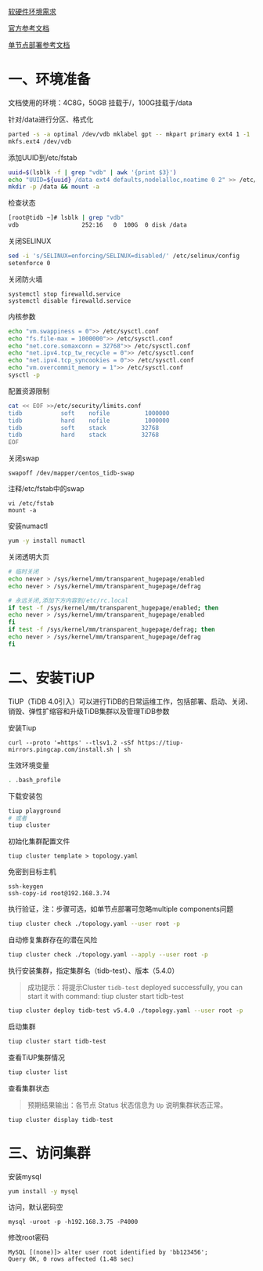 [软硬件环境需求](https://docs.pingcap.com/zh/tidb/stable/hardware-and-software-requirements)

[官方参考文档](https://docs.pingcap.com/zh/tidb/stable/production-deployment-using-tiup)

[单节点部署参考文档](https://zhuanlan.zhihu.com/p/369414808)

# 一、环境准备

文档使用的环境：4C8G，50GB 挂载于/，100G挂载于/data

针对/data进行分区、格式化

```bash
parted -s -a optimal /dev/vdb mklabel gpt -- mkpart primary ext4 1 -1
mkfs.ext4 /dev/vdb
```

添加UUID到/etc/fstab

```bash
uuid=$(lsblk -f | grep "vdb" | awk '{print $3}')
echo "UUID=${uuid} /data ext4 defaults,nodelalloc,noatime 0 2" >> /etc/fstab
mkdir -p /data && mount -a
```

检查状态

```bash
[root@tidb ~]# lsblk | grep "vdb"
vdb                  252:16   0  100G  0 disk /data
```

关闭SELINUX

```bash
sed -i 's/SELINUX=enforcing/SELINUX=disabled/' /etc/selinux/config
setenforce 0
```

关闭防火墙

```
systemctl stop firewalld.service
systemctl disable firewalld.service
```

内核参数

```bash
echo "vm.swappiness = 0">> /etc/sysctl.conf
echo "fs.file-max = 1000000">> /etc/sysctl.conf
echo "net.core.somaxconn = 32768">> /etc/sysctl.conf
echo "net.ipv4.tcp_tw_recycle = 0">> /etc/sysctl.conf
echo "net.ipv4.tcp_syncookies = 0">> /etc/sysctl.conf
echo "vm.overcommit_memory = 1">> /etc/sysctl.conf
sysctl -p
```

配置资源限制

```bash
cat << EOF >>/etc/security/limits.conf
tidb           soft    nofile          1000000
tidb           hard    nofile          1000000
tidb           soft    stack          32768
tidb           hard    stack          32768
EOF
```

关闭swap

```
swapoff /dev/mapper/centos_tidb-swap
```

注释/etc/fstab中的swap

```
vi /etc/fstab
mount -a
```

安装numactl

```bash
yum -y install numactl
```

关闭透明大页

```bash
# 临时关闭
echo never > /sys/kernel/mm/transparent_hugepage/enabled
echo never > /sys/kernel/mm/transparent_hugepage/defrag

# 永远关闭,添加下方内容到/etc/rc.local
if test -f /sys/kernel/mm/transparent_hugepage/enabled; then
echo never > /sys/kernel/mm/transparent_hugepage/enabled
fi
if test -f /sys/kernel/mm/transparent_hugepage/defrag; then
echo never > /sys/kernel/mm/transparent_hugepage/defrag
fi
```



# 二、安装TiUP

TiUP（TiDB 4.0引入）可以进行TiDB的日常运维工作，包括部署、启动、关闭、销毁、弹性扩缩容和升级TiDB集群以及管理TiDB参数

安装Tiup

```
curl --proto '=https' --tlsv1.2 -sSf https://tiup-mirrors.pingcap.com/install.sh | sh
```

生效环境变量

```bash
. .bash_profile
```

下载安装包

```bash
tiup playground
# 或者
tiup cluster
```

初始化集群配置文件

```
tiup cluster template > topology.yaml
```

免密到目标主机

```
ssh-keygen
ssh-copy-id root@192.168.3.74
```

执行验证，注：步骤可选，如单节点部署可忽略multiple components问题

```bash
tiup cluster check ./topology.yaml --user root -p 
```

自动修复集群存在的潜在风险

```bash
tiup cluster check ./topology.yaml --apply --user root -p
```

执行安装集群，指定集群名（tidb-test）、版本（5.4.0）

>  成功提示：将提示Cluster `tidb-test` deployed successfully, you can start it with command: tiup cluster start tidb-test

```bash
tiup cluster deploy tidb-test v5.4.0 ./topology.yaml --user root -p
```

启动集群

```bash
tiup cluster start tidb-test
```

查看TiUP集群情况

```bash
tiup cluster list
```

查看集群状态

> 预期结果输出：各节点 Status 状态信息为 `Up` 说明集群状态正常。

```shell
tiup cluster display tidb-test
```

# 三、访问集群

安装mysql

```bash
yum install -y mysql
```

访问，默认密码空

```
mysql -uroot -p -h192.168.3.75 -P4000
```

修改root密码

```
MySQL [(none)]> alter user root identified by 'bb123456';
Query OK, 0 rows affected (1.48 sec)
```

